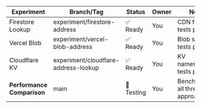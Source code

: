 | Experiment                 | Branch/Tag                           | Status     | Owner | Notes                             |
| -------------------------- | ------------------------------------ | ---------- | ----- | --------------------------------- |
| Firestore Lookup           | experiment/firestore-address         | ✅ Ready   | You   | CDN fetch, tests passing          |
| Vercel Blob                | experiment/vercel-blob-address       | ✅ Ready   | You   | Blob storage, tests passing       |
| Cloudflare KV              | experiment/cloudflare-address-lookup | ✅ Ready   | You   | KV namespace, tests passing       |
| **Performance Comparison** | main                                 | 🧪 Testing | You   | Benchmarking all three approaches |
